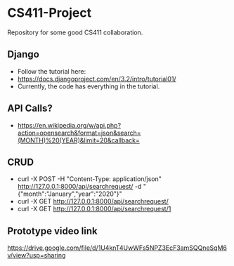 # CS411-Project
Repository for some good CS411 collaboration.

## Django 
* Follow the tutorial here: 
* https://docs.djangoproject.com/en/3.2/intro/tutorial01/
* Currently, the code has everything in the tutorial.

## API Calls?
* https://en.wikipedia.org/w/api.php?action=opensearch&format=json&search=(MONTH)%20(YEAR)&limit=20&callback=

## CRUD
* curl -X POST -H "Content-Type: application/json" http://127.0.0.1:8000/api/searchrequest/ -d "{\"month\":\"January\",\"year\":\"2020\"}"
* curl -X GET http://127.0.0.1:8000/api/searchrequest/
* curl -X GET http://127.0.0.1:8000/api/searchrequest/1

## Prototype video link
https://drive.google.com/file/d/1U4knT4UwWFs5NPZ3EcF3amSQQneSqM6v/view?usp=sharing
